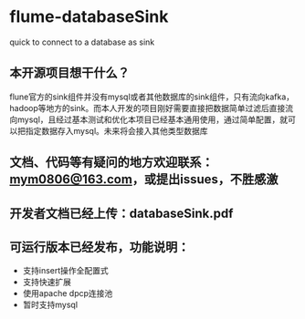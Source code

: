 # flume-databaseSink
quick to connect to a database as sink

## 本开源项目想干什么？
flune官方的sink组件并没有mysql或者其他数据库的sink组件，只有流向kafka，hadoop等地方的sink。而本人开发的项目刚好需要直接把数据简单过滤后直接流向mysql，且经过基本测试和优化本项目已经基本通用使用，通过简单配置，就可以把指定数据存入mysql。未来将会接入其他类型数据库

## 文档、代码等有疑问的地方欢迎联系：mym0806@163.com，或提出issues，不胜感激

## 开发者文档已经上传：databaseSink.pdf
## 可运行版本已经发布，功能说明：
+ 支持insert操作全配置式
+ 支持快速扩展
+ 使用apache dpcp连接池
+ 暂时支持mysql


